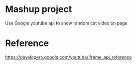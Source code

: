 # Mashup project

Use Google youtube api to show random cat video on page

# Reference

https://developers.google.com/youtube/iframe_api_reference
